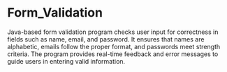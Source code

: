 # Form_Validation
Java-based form validation program checks user input for correctness in fields such as name, email, and password. It ensures that names are alphabetic, emails follow the proper format, and passwords meet strength criteria. The program provides real-time feedback and error messages to guide users in entering valid information.
